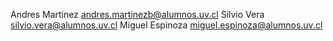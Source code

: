 Andres Martinez <andres.martinezb@alumnos.uv.cl>
Silvio Vera <silvio.vera@alumnos.uv.cl>
Miguel Espinoza <miguel.espinoza@alumnos.uv.cl>
